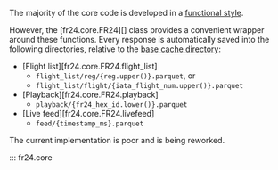 The majority of the core code is developed in a [functional style](./functions.md).

However, the [fr24.core.FR24][] class provides a convenient wrapper around these functions.
Every response is automatically saved into the following directories, relative to the [base cache directory](../usage/cli.md#directories):

- [Flight list][fr24.core.FR24.flight_list]
    - `flight_list/reg/{reg.upper()}.parquet`, or
    - `flight_list/flight/{iata_flight_num.upper()}.parquet`
- [Playback][fr24.core.FR24.playback]
    - `playback/{fr24_hex_id.lower()}.parquet`
- [Live feed][fr24.core.FR24.livefeed]
    - `feed/{timestamp_ms}.parquet`

The current implementation is poor and is being reworked.


::: fr24.core
